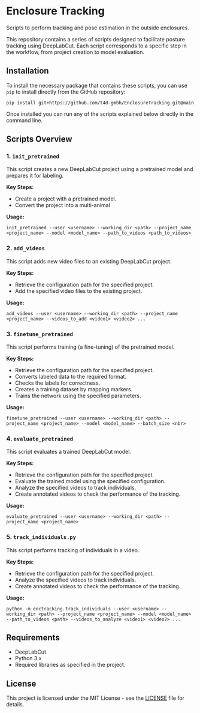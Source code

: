 # Enclosure Tracking

Scripts to perform tracking and pose estimation in the outside enclosures.

This repository contains a series of scripts designed to facilitate posture tracking using DeepLabCut.
Each script corresponds to a specific step in the workflow, from project creation to model evaluation.

## Installation

To install the necessary package that contains these scripts, you can use `pip` to install directly from the GitHub repository:

```
pip install git+https://github.com/t4d-gmbh/EnclosureTracking.git@main
```

Once installed you can run any of the scripts explained below directly in the command line.

## Scripts Overview

### 1. `init_pretrained`
This script creates a new DeepLabCut project using a pretrained model and prepares it for labeling.

**Key Steps:**
- Create a project with a pretrained model.
- Convert the project into a multi-animal 

**Usage:**
```
init_pretrained --user <username> --working_dir <path> --project_name <project_name> --model <model_name> --path_to_videos <path_to_videos>
```

### 2. `add_videos`
This script adds new video files to an existing DeepLabCut project.

**Key Steps:**
- Retrieve the configuration path for the specified project.
- Add the specified video files to the existing project.

**Usage:**
```
add_videos --user <username> --working_dir <path> --project_name <project_name> --videos_to_add <video1> <video2> ...
```

### 3. `finetune_pretrained`
This script performs training (a fine-tuning) of the pretrained model.

**Key Steps:**
- Retrieve the configuration path for the specified project.
- Converts labeled data to the required format.
- Checks the labels for correctness.
- Creates a training dataset by mapping markers.
- Trains the network using the specified parameters.

**Usage:**
```
finetune_pretrained --user <username> --working_dir <path> --project_name <project_name> --model <model_name> --batch_size <nbr>
```

### 4. `evaluate_pretrained`
This script evaluates a trained DeepLabCut model.

**Key Steps:**
- Retrieve the configuration path for the specified project.
- Evaluate the trained model using the specified configuration.
- Analyze the specified videos to track individuals.
- Create annotated videos to check the performance of the tracking.

**Usage:**
```
evaluate_pretrained --user <username> --working_dir <path> --project_name <project_name>
```

### 5. `track_individuals.py`
This script performs tracking of individuals in a video.

**Key Steps:**
- Retrieve the configuration path for the specified project.
- Analyze the specified videos to track individuals.
- Create annotated videos to check the performance of the tracking.

**Usage:**
```
python -m enctracking.track_individuals --user <username> --working_dir <path> --project_name <project_name> --model <model_name> --path_to_videos <path> --videos_to_analyze <video1> <video2> ...
```

## Requirements
- DeepLabCut
- Python 3.x
- Required libraries as specified in the project.

## License
This project is licensed under the MIT License - see the [LICENSE](LICENSE) file for details.
